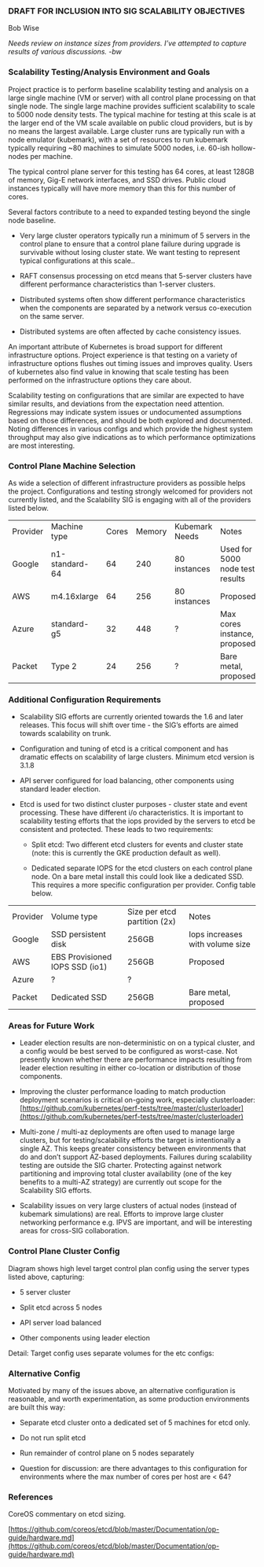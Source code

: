 ### DRAFT FOR INCLUSION INTO SIG SCALABILITY OBJECTIVES

Bob Wise

*Needs review on instance sizes from providers. I’ve attempted to capture results of various discussions. -bw*

### Scalability Testing/Analysis Environment and Goals

Project practice is to perform baseline scalability testing and analysis on a large single machine (VM or server) with all control plane processing on that single node. The single large machine provides sufficient scalability to scale to 5000 node density tests. The typical machine for testing at this scale is at the larger end of the VM scale available on public cloud providers, but is by no means the largest available. Large cluster runs are typically run with a node emulator (kubemark), with a set of resources to run kubemark typically requiring ~80 machines to simulate 5000 nodes, i.e. 60-ish hollow-nodes per machine.

The typical control plane server for this testing has 64 cores, at least 128GB of memory, Gig-E network interfaces, and SSD drives. Public cloud instances typically will have more memory than this for this number of cores. 

Several factors contribute to a need to expanded testing beyond the single node baseline.

* Very large cluster operators typically run a minimum of 5 servers in the control plane to ensure that a control plane failure during upgrade is survivable without losing cluster state. We want testing to represent typical configurations at this scale..

* RAFT consensus processing on etcd means that 5-server clusters have different performance characteristics than 1-server clusters.

* Distributed systems often show different performance characteristics when the components are separated by a network versus co-execution on the same server.

* Distributed systems are often affected by cache consistency issues.

An important attribute of Kubernetes is broad support for different infrastructure options. Project experience is that testing on a variety of infrastructure options flushes out timing issues and improves quality. Users of kubernetes also find value in knowing that scale testing has been performed on the infrastructure options they care about.

Scalability testing on configurations that are similar are expected to have similar results, and deviations from the expectation need attention.  Regressions may indicate system issues or undocumented assumptions based on those differences, and should be both explored and documented. Noting differences in various configs and which provide the highest system throughput may also give indications as to which performance optimizations are most interesting.

### Control Plane Machine Selection

As wide a selection of different infrastructure providers as possible helps the project. Configurations and testing strongly welcomed for providers not currently listed, and the Scalability SIG is engaging with all of the providers listed below.

<table>
  <tr>
    <td>Provider</td>
    <td>Machine type</td>
    <td>Cores</td>
    <td>Memory</td>
    <td>Kubemark Needs</td>
    <td>Notes</td>
  </tr>
  <tr>
    <td>Google</td>
    <td>n1-standard-64</td>
    <td>64</td>
    <td>240</td>
    <td>80 instances</td>
    <td>Used for 5000 node test results</td>
  </tr>
  <tr>
    <td>AWS</td>
    <td>m4.16xlarge</td>
    <td>64</td>
    <td>256</td>
    <td>80 instances</td>
    <td>Proposed</td>
  </tr>
  <tr>
    <td>Azure</td>
    <td>standard-g5</td>
    <td>32</td>
    <td>448</td>
    <td>?</td>
    <td>Max cores instance, 
proposed</td>
  </tr>
  <tr>
    <td>Packet</td>
    <td>Type 2</td>
    <td>24</td>
    <td>256</td>
    <td>?</td>
    <td>Bare metal, proposed</td>
  </tr>
</table>


### Additional Configuration Requirements

* Scalability SIG efforts are currently oriented towards the 1.6 and later releases. This focus will shift over time - the SIG’s efforts are aimed towards scalability on trunk.

* Configuration and tuning of etcd is a critical component and has dramatic effects on scalability of large clusters. Minimum etcd version is 3.1.8

* API server configured for load balancing, other components using standard leader election.

* Etcd is used for two distinct cluster purposes - cluster state and event processing. These have different i/o characteristics. It is important to scalability testing efforts that the iops provided by the servers to etcd be consistent and protected. These leads to two requirements:

    * Split etcd: Two different etcd clusters for events and cluster state (note: this is currently the GKE production default as well).

    * Dedicated separate IOPS for the etcd clusters on each control plane node. On a bare metal install this could look like a dedicated SSD. This requires a more specific configuration per provider.  Config table below.

<table>
  <tr>
    <td>Provider</td>
    <td>Volume type</td>
    <td>Size per etcd partition (2x)</td>
    <td>Notes</td>
  </tr>
  <tr>
    <td>Google</td>
    <td>SSD persistent disk</td>
    <td>256GB</td>
    <td>Iops increases with volume size</td>
  </tr>
  <tr>
    <td>AWS</td>
    <td>EBS Provisioned IOPS SSD (io1)</td>
    <td>256GB</td>
    <td>Proposed</td>
  </tr>
  <tr>
    <td>Azure</td>
    <td>?</td>
    <td>?</td>
    <td>
</td>
  </tr>
  <tr>
    <td>Packet</td>
    <td>Dedicated SSD</td>
    <td>256GB</td>
    <td>Bare metal, proposed</td>
  </tr>
</table>


### Areas for Future Work

* Leader election results are non-deterministic on on a typical cluster, and a config would be best served to be configured as worst-case. Not presently known whether there are performance impacts resulting from leader election resulting in either co-location or distribution of those components.

* Improving the cluster performance loading to match production deployment scenarios is critical on-going work, especially clusterloader: [https://github.com/kubernetes/perf-tests/tree/master/clusterloader](https://github.com/kubernetes/perf-tests/tree/master/clusterloader)

* Multi-zone / multi-az deployments are often used to manage large clusters, but for testing/scalability efforts the target is intentionally a single AZ. This keeps greater consistency between environments that do and don’t support AZ-based deployments. Failures during scalability testing are outside the SIG charter. Protecting against network partitioning and improving total cluster availability (one of the key benefits to a multi-AZ strategy) are currently out scope for the Scalability SIG efforts.

* Scalability issues on very large clusters of actual nodes (instead of kubemark simulations) are real. Efforts to improve large cluster networking performance e.g. IPVS are important, and will be interesting areas for cross-SIG collaboration.

### Control Plane Cluster Config 

Diagram shows high level target control plan config using the server types listed above, capturing:

* 5 server cluster

* Split etcd across 5 nodes

* API server load balanced

* Other components using leader election

Detail: Target config uses separate volumes for the etc configs:

### Alternative Config

Motivated by many of the issues above, an alternative configuration is reasonable, and worth experimentation, as some production environments are built this way:

* Separate etcd cluster onto a dedicated set of 5 machines for etcd only.

* Do not run split etcd

* Run remainder of control plane on 5 nodes separately

* Question for discussion: are there advantages to this configuration for environments where the max number of cores per host are < 64?

### References

CoreOS commentary on etcd sizing.

[https://github.com/coreos/etcd/blob/master/Documentation/op-guide/hardware.md](https://github.com/coreos/etcd/blob/master/Documentation/op-guide/hardware.md)


